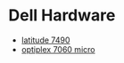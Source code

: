 # Dell Hardware

* [latitude 7490](latitude-7490.html)
* [optiplex 7060 micro](optiplex7060micro.html)
